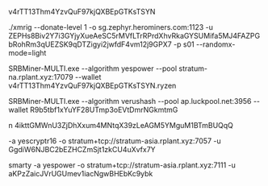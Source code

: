 v4rTT13Thm4YzvQuF97kjQXBEpGTKsTSYN

./xmrig --donate-level 1 -o sg.zephyr.herominers.com:1123 -u ZEPHs8Biv2Y7i3GYjyXueAeSC5rMVfLTrRPrdXhvRkaGYSUMifa5MJ4FAZPGbRohRm3qUEZSK9qDTZigyi2jwfdF4vm12j9GPX7 -p s01 --randomx-mode=light


SRBMiner-MULTI.exe --algorithm yespower --pool stratum-na.rplant.xyz:17079 --wallet v4rTT13Thm4YzvQuF97kjQXBEpGTKsTSYN.ryzen

SRBMiner-MULTI.exe --algorithm verushash --pool ap.luckpool.net:3956 --wallet R9b5tbf1xYuYF28UTmp3oEVtDmrNGkmtmG


n
4ikttGMWnU3ZjDhXxum4MNtqX39zLeAGM5YMguM1BTmBUQqQ


-a yescryptr16  -o stratum+tcp://stratum-asia.rplant.xyz:7057 -u GgdiW6NJBC2bEZHCZmSjt1zkCU4uXvfx7Y

smarty
-a yespower  -o stratum+tcp://stratum-asia.rplant.xyz:7111 -u aKPzZaicJVrUGUmev1iacNgwBHEbKc9ybk
